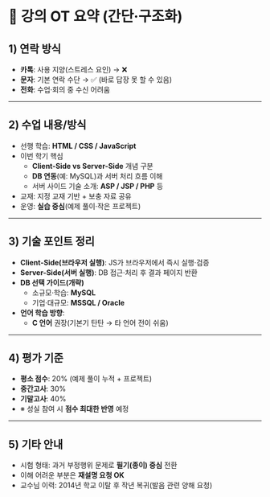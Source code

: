 # 📘 강의 OT 요약 (간단·구조화)

## 1) 연락 방식
- **카톡**: 사용 지양(스트레스 요인) → ❌  
- **문자**: 기본 연락 수단 → ✅ (바로 답장 못 할 수 있음)  
- **전화**: 수업·회의 중 수신 어려움

---

## 2) 수업 내용/방식
- 선행 학습: **HTML / CSS / JavaScript**
- 이번 학기 핵심
  - **Client-Side vs Server-Side** 개념 구분
  - **DB 연동**(예: MySQL)과 서버 처리 흐름 이해
  - 서버 사이드 기술 소개: **ASP / JSP / PHP** 등
- 교재: 지정 교재 기반 + 보충 자료 공유
- 운영: **실습 중심**(예제 풀이·작은 프로젝트)

---

## 3) 기술 포인트 정리
- **Client-Side(브라우저 실행)**: JS가 브라우저에서 즉시 실행·검증
- **Server-Side(서버 실행)**: DB 접근·처리 후 결과 페이지 반환
- **DB 선택 가이드(개략)**  
  - 소규모·학습: **MySQL**  
  - 기업·대규모: **MSSQL / Oracle**
- **언어 학습 방향**:  
  - **C 언어** 권장(기본기 탄탄 → 타 언어 전이 쉬움)

---

## 4) 평가 기준
- **평소 점수**: 20% (예제 풀이 누적 + 프로젝트)
- **중간고사**: 30%  
- **기말고사**: 40%  
- ※ 성실 참여 시 **점수 최대한 반영** 예정

---

## 5) 기타 안내
- 시험 형태: 과거 부정행위 문제로 **필기(종이) 중심** 전환
- 이해 어려운 부분은 **재설명 요청 OK**
- 교수님 이력: 2014년 학교 이탈 후 작년 복귀(발음 관련 양해 요청)
